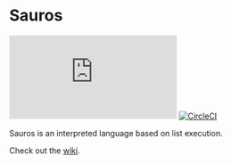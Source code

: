 # Sauros
[![GitHub license](https://badgen.net/github/license/Naereen/Strapdown.js)](https://github.com/bosley/sauros/blob/main/LICENSE)
[![CircleCI](https://dl.circleci.com/status-badge/img/gh/bosley/sauros/tree/main.svg?style=svg)](https://dl.circleci.com/status-badge/redirect/gh/bosley/sauros/tree/main)


Sauros is an interpreted language based on list execution. 

Check out the [wiki](https://github.com/bosley/sauros/wiki).


